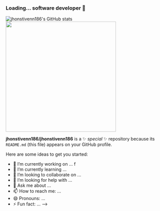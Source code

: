 ### Loading... software developer 👋

![jhonstivenn186's GitHub stats](https://github-readme-stats.vercel.app/api?username=jhonstivenn186&show_icons=true&theme=blueberry) 
<img width=350 src="https://github-readme-stats.vercel.app/api/top-langs/?username=jhonstivenn186&theme=blueberry&layout=compact"/>

<!--[![Top Langs](https://github-readme-stats.vercel.app/api/top-langs/?username=jhonstivenn186&theme=blueberry&layout=compact)](https://github.com/jhonstivenn186/github-readme-stats)
-->





**jhonstivenn186/jhonstivenn186** is a ✨ _special_ ✨ repository because its `README.md` (this file) appears on your GitHub profile.

Here are some ideas to get you started:

- 🔭 I’m currently working on ... f
- 🌱 I’m currently learning ...
- 👯 I’m looking to collaborate on ...
- 🤔 I’m looking for help with ...
- 💬 Ask me about ...
- 📫 How to reach me: ...
- 😄 Pronouns: ...
- ⚡ Fun fact: ...
-->
